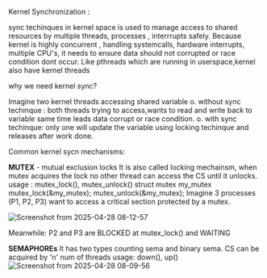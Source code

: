 Kernel Synchronization :

sync techinques in kernel space is used to manage access to shared resources by multiple threads, processes , interrrupts safely.
Because kernel is highly concurrent , handling systemcalls, hardware interrupts, multiple CPU's, it needs to ensure data should not corrupted or race condition dont occur. 
Like pthreads which are running in userspace,kernel also have kernel threads

why we need kernel sync?

Imagine two kernel threads accessing shared variable
     o. without sync techinque : both threads trying to access,wants to read and write back to variable same time leads data corrupt or race condition.
     o. with sync techinque: only one will update the variable using locking techinque and releases after work done.


Common kernel sycn mechanisms:

**MUTEX** - mutual exclusion locks
It is also called locking mechainsm, when mutex acquires the lock no other thread can access the CS until it unlocks.
usage : mutex_lock(), mutex_unlock()
          struct mutex my_mutex
          mutex_lock(&my_mutex);
          mutex_unlock(&my_mutex); 
Imagine 3 processes (P1, P2, P3) want to access a critical section protected by a mutex.
          
![Screenshot from 2025-04-28 08-12-57](https://github.com/user-attachments/assets/7dc44fb7-5aea-4b68-87c4-3a59d6a2be30)




Meanwhile:
P2 and P3 are BLOCKED at mutex_lock() and WAITING
          
**SEMAPHOREs**
It has two types counting sema and binary sema. 
CS can be acquired by 'n' num of threads 
usage: down(), up()
![Screenshot from 2025-04-28 08-09-56](https://github.com/user-attachments/assets/9ab5052d-5bfc-4df7-aaea-cb962d29c39e)

